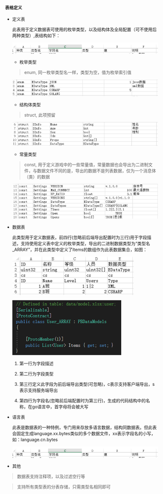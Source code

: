 #### 表格定义

  - 定义表

    此表用于定义数据表可使用的枚举类型，以及结构体及全局配置（可不使用后两种类型）,表结构如下：

    ![](./imgs/define-table.png)

    - 枚举类型

    > enum, 同一枚举类型名一样，类型为空，值为枚举索引值

    ![](./imgs/define-enum.png)

    - 结构体类型

    > struct, 此项预留

    ![](./imgs/define-struct.png)

    - 常量类型

    > const, 用于定义游戏中的一些常量值，常量数据也会导出为二进制文件，与数据文件不同的是，导出的数据不是列表数据，仅为一个消息体（类）的数据

    ![](./imgs/define-const.png)

  - 数据表

    此类型用于定义数据表，前四行(忽略前后端导出配置时为三行)用于字段描述，支持使用定义表中定义的枚举类型，导出的二进制数据类型为“类型名_ARRAY”，并在此类型中定义了Items的数组作为此表数据集合，如图：

    ![](./imgs/data-table.png)

    ![](./imgs/data-code.png)

    1. 第一行为字段描述

    2. 第二行为字段类型

    3. 第三行定义此字段为前后端导出类型(可忽略)，c表示支持客户端导出，s表示支持服务端导出

    4. 第四行为字段名(忽略前后端配置时为第三行)，生成的代码结构中的名称，在go语言中，首字母将会被大写

  - 语言表

    此表是数据表的一种特例，专门用来存放多语言数据，结构同数据表。但此表会固定生成language.xx.bytes类似的多个数据文件，xx表示字段名的小写，如：language.cn.bytes

    ![](./imgs/define-table.png)

  - 其他

  > 数据表支持注释项，以及过滤空行等

  > 支持所有类型表的分表存储，只需类型名相同即可